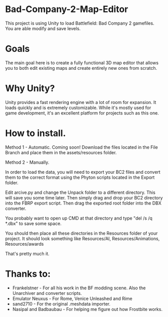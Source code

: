 # Bad-Company-2-Map-Editor

This project is using Unity to load Battlefield: Bad Company 2 gamefiles. You are able modify and save levels.

# Goals
The main goal here is to create a fully functional 3D map editor that allows you to both edit existing maps and create entirely new ones from scratch.

# Why Unity?
Unity provides a fast rendering engine with a lot of room for expansion. It loads quickly and is extremely customizable. While it's mostly used for game development, it's an excellent platform for projects such as this one.

# How to install.
Method 1 - Automatic. Coming soon!
Download the files located in the File Branch and place them in the assets/resources folder.

Method 2 - Manually.

In order to load the data, you will need to export your BC2 files and convert them to the correct format using the Phyton scripts located in the Export folder. 

Edit arcive.py and change the Unpack folder to a different directory. This will save you some time later.
Then simply drag and drop your BC2 directory into the FBRP export script. Then drag the exported root folder into the DBX converter. 

You probably want to open up CMD at that directory and type "del /s /q *.dbx" to save some space. 

You should then place all these directories in the Resources folder of your project. It should look something like Resources/AI, Resources/Animations, Resources/awards

That's pretty much it.

# Thanks to:
* Frankelstner - For all his work in the BF modding scene. Also the Unarchiver and converter scripts.
* Emulator Neuxus - For Rome, Venice Unleashed and Rime
* sand2710 - For the original .meshdata importer. 
* Nasipal and Badbaubau - For helping me figure out how Frostbite works.

